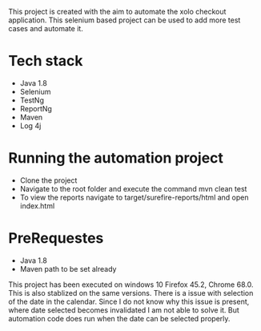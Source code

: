 This project is created with the aim to automate the xolo checkout application. This selenium based project can be used to add more test cases and automate it. 


  
# Tech stack

  - Java 1.8
  - Selenium
  - TestNg
  - ReportNg
  - Maven
  - Log 4j


# Running the automation project
  - Clone the project
  - Navigate to the root folder and execute the command mvn clean test
  - To view the reports navigate to target/surefire-reports/html and open index.html

# PreRequestes
  - Java 1.8
  - Maven path to be set already

   This project has been executed on windows 10 Firefox 45.2, Chrome 68.0. This is also stablized on the same versions. There is a issue with selection of the date in the calendar. Since I do not know why this issue is present, where date selected becomes invalidated I am not able to solve it. But automation code does run when the date can be selected properly.
   